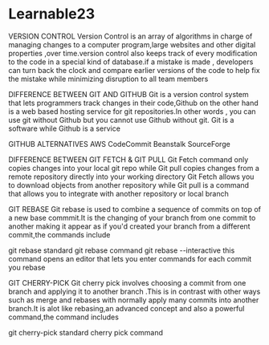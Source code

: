 # Learnable23

VERSION CONTROL
Version Control is an array of algorithms in charge of managing changes to a computer program,large websites and other digital properties ,over time.version control also keeps track of every modification to the code in a special kind of database.if a mistake is made , developers can turn back the clock and compare earlier versions of the code to help fix the mistake while minimizing disruption to all team members

DIFFERENCE BETWEEN GIT AND GITHUB
Git is a version control system that lets programmers track changes in their code,Github on the other hand is a web based hosting service for git repositories.In other words , you can use git without Github but you cannot use Github without git.
Git is a software while Github is a service

GITHUB ALTERNATIVES
AWS CodeCommit
Beanstalk
SourceForge

DIFFERENCE BETWEEN GIT FETCH & GIT PULL
Git Fetch command only copies changes into your local git repo while Git pull copies changes from a remote repository directly into your working directory
Git Fetch allows you to download objects from another repository while Git pull is a command that allows you to integrate with another repository or local branch

GIT REBASE
Git rebase is used to combine a sequence of commits on top of a new base commmit.It is the changing of your branch from one commit to another making it appear as if you'd created your branch from a different commit,the commands include

git rebase <base>       standard git rebase command
git rebase --interactive <base>     this command opens an editor that lets you enter commands for each commit you rebase

GIT CHERRY-PICK
Git cherry pick involves choosing a commit from one branch and applying it to another branch .This is in contrast with other ways such as merge and rebases with normally apply many commits into another branch.It is alot like rebasing,an advanced concept and also a powerful command,the command includes

git cherry-pick      standard cherry pick command





